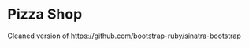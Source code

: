 Pizza Shop
=======================

Cleaned version of https://github.com/bootstrap-ruby/sinatra-bootstrap
